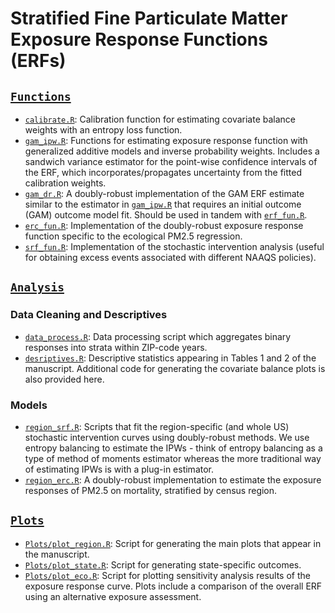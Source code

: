 Stratified Fine Particulate Matter Exposure Response Functions (ERFs)
=====================================================================

## [`Functions`](https://github.com/kevjosey/causal-eco/tree/main/Functions)

- [`calibrate.R`](https://github.com/kevjosey/causal-eco/tree/main/Functions/calibrate.R): Calibration function for estimating covariate balance weights with an entropy loss function.
- [`gam_ipw.R`](https://github.com/kevjosey/causal-eco/tree/main/Functions/gam_ipw.R): Functions for estimating exposure response function with generalized additive models and inverse probability weights. Includes a sandwich variance estimator for the point-wise confidence intervals of the ERF, which incorporates/propagates uncertainty from the fitted calibration weights.
- [`gam_dr.R`](https://github.com/kevjosey/causal-eco/tree/main/Functions/gam_dr.R):  A doubly-robust implementation of the GAM ERF estimate similar to the estimator in [`gam_ipw.R`](https://github.com/kevjosey/causal-eco/tree/main/Functions/gam_ipw.R) that requires an initial outcome (GAM) outcome model fit. Should be used in tandem with [`erf_fun.R`](https://github.com/kevjosey/causal-eco/tree/main/Functions/erf_fun.R).
-  [`erc_fun.R`](https://github.com/kevjosey/causal-eco/tree/main/Functions/erc_fun.R): Implementation of the doubly-robust exposure response function specific to the ecological PM2.5 regression.
-  [`srf_fun.R`](https://github.com/kevjosey/causal-eco/tree/main/Functions/srf_fun.R): Implementation of the stochastic intervention analysis (useful for obtaining excess events associated with different NAAQS policies).

## [`Analysis`](https://github.com/kevjosey/causal-eco/tree/main/Analysis/)

### Data Cleaning and Descriptives

- [`data_process.R`](https://github.com/kevjosey/causal-eco/tree/main/Analysis/data_process.R): Data processing script which aggregates binary responses into strata within ZIP-code years.
- [`desriptives.R`](https://github.com/kevjosey/causal-eco/tree/main/Analysis/descriptives.R): Descriptive statistics appearing in Tables 1 and 2 of the manuscript. Additional code for generating the covariate balance plots is also provided here.

### Models

- [`region_srf.R`](https://github.com/kevjosey/causal-eco/tree/main/Analysis/region_srf.R): Scripts that fit the region-specific (and whole US) stochastic intervention curves using doubly-robust methods. We use entropy balancing to estimate the IPWs - think of entropy balancing as a type of method of moments estimator whereas the more traditional way of estimating IPWs is with a plug-in estimator.
- [`region_erc.R`](https://github.com/kevjosey/causal-eco/tree/main/Analysis/region_erc.R): A doubly-robust implementation to estimate the exposure responses of PM2.5 on mortality, stratified by census region.

## [`Plots`](https://github.com/kevjosey/causal-eco/tree/main/Plots/)

- [`Plots/plot_region.R`](https://github.com/kevjosey/causal-eco/tree/main/Analysis/Plots/plot_region.R): Script for generating the main plots that appear in the manuscript.
- [`Plots/plot_state.R`](https://github.com/kevjosey/causal-eco/tree/main/Analysis/Plots/plot_state.R): Script for generating state-specific outcomes.
- [`Plots/plot_eco.R`](https://github.com/kevjosey/causal-eco/tree/main/Analysis/Plots/plot_eco.R): Script for plotting sensitivity analysis results of the exposure response curve. Plots include a comparison of the overall ERF using an alternative exposure assessment.
